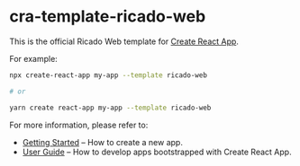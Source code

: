 # cra-template-ricado-web

This is the official Ricado Web template for [Create React App](https://github.com/facebook/create-react-app).

For example:

```sh
npx create-react-app my-app --template ricado-web

# or

yarn create react-app my-app --template ricado-web
```

For more information, please refer to:

- [Getting Started](https://create-react-app.dev/docs/getting-started) – How to create a new app.
- [User Guide](https://create-react-app.dev) – How to develop apps bootstrapped with Create React App.